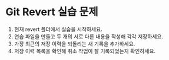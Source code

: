 # Git Revert 실습 문제

1. 현재 revert 폴더에서 실습을 시작하세요.
2. 연습 파일을 만들고 두 개의 서로 다른 내용을 작성해 각각 저장하세요.
3. 가장 최근의 저장 이력을 되돌리는 새 기록을 추가하세요.
4. 저장 이력 목록을 확인해 취소 작업이 잘 기록되었는지 확인하세요.
